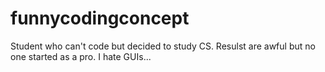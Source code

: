 # funnycodingconcept
Student who can't code but decided to study CS. Resulst are awful but no one started as a pro. I hate GUIs...
